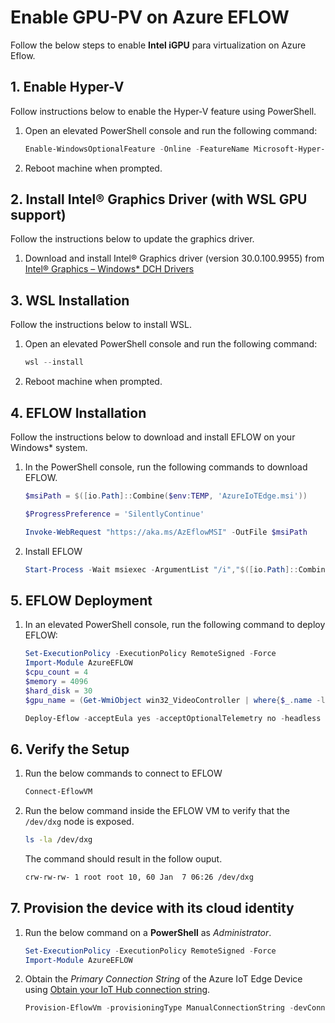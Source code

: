 # Enable GPU-PV on Azure EFLOW

Follow the below steps to enable **Intel iGPU** para virtualization on Azure Eflow.

## 1. Enable Hyper-V

Follow instructions below to enable the Hyper-V feature using PowerShell.
1. Open an elevated PowerShell console and run the following command:

    ```powershell
    Enable-WindowsOptionalFeature -Online -FeatureName Microsoft-Hyper-V -All
    ```

2. Reboot machine when prompted.

## 2. Install Intel® Graphics Driver (with WSL GPU support)
Follow the instructions below to update the graphics driver.
1. Download and install Intel® Graphics driver (version 30.0.100.9955) from [Intel® Graphics – Windows* DCH Drivers](https://www.intel.com/content/www/us/en/download/19344/intel-graphics-windows-dch-drivers.html)


##  3. WSL Installation
Follow the instructions below to install WSL.

1. Open an elevated PowerShell console and run the following command:

    ```powershell
    wsl --install
    ```
2. Reboot machine when prompted.

## 4. EFLOW Installation
Follow the instructions below to download and install EFLOW on your Windows* system.
    
1. In the PowerShell console, run the following commands to download EFLOW.

    ```powershell
    $msiPath = $([io.Path]::Combine($env:TEMP, 'AzureIoTEdge.msi'))

    $ProgressPreference = 'SilentlyContinue'

    Invoke-WebRequest "https://aka.ms/AzEflowMSI" -OutFile $msiPath
    ```

2. Install EFLOW

    ```powershell
    Start-Process -Wait msiexec -ArgumentList "/i","$([io.Path]::Combine($env:TEMP, 'AzureIoTEdge.msi'))","/qn"
    ```

## 5. EFLOW Deployment

1. In an elevated PowerShell console, run the following command to deploy EFLOW:

    ```powershell
    Set-ExecutionPolicy -ExecutionPolicy RemoteSigned -Force
    Import-Module AzureEFLOW
    $cpu_count = 4
    $memory = 4096
    $hard_disk = 30
    $gpu_name = (Get-WmiObject win32_VideoController | where{$_.name -like "Intel(R)*"}).caption
    ```

    ```powershell
    Deploy-Eflow -acceptEula yes -acceptOptionalTelemetry no -headless -cpuCount $cpu_count -memoryInMB $memory -vmDiskSize $hard_disk -gpuName $gpu_name -gpuPassthroughType ParaVirtualization -gpuCount 1
    ```

## 6. Verify the Setup
1. Run the below commands to connect to EFLOW
    ```powershell
    Connect-EflowVM
    ```
2. Run the below command inside the EFLOW VM to verify that the `/dev/dxg` node is exposed.
    ```sh
    ls -la /dev/dxg
    ```

    The command should result in the follow ouput.
    ```sh
    crw-rw-rw- 1 root root 10, 60 Jan  7 06:26 /dev/dxg
    ```

## 7. Provision the device with its cloud identity

1. Run the below command on a **PowerShell** as *Administrator*.

    ```powershell
    Set-ExecutionPolicy -ExecutionPolicy RemoteSigned -Force
    Import-Module AzureEFLOW
    ```

2. Obtain the *Primary Connection String* of the Azure IoT Edge Device using [Obtain your IoT Hub connection string](https://docs.microsoft.com/en-us/azure/azure-video-analyzer/video-analyzer-docs/edge/get-started-detect-motion-emit-events-portal#obtain-your-iot-hub-connection-string).

    ```powershell
    Provision-EflowVm -provisioningType ManualConnectionString -devConnString "<Primary Connection String>" -headless
    ```


